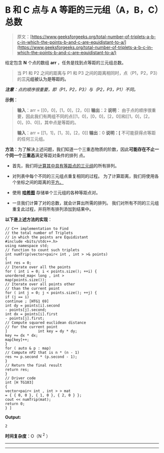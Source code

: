 # B 和 C 点与 A 等距的三元组（A，B，C）总数

> 原文：[https://www.geeksforgeeks.org/total-number-of-triplets-a-b-c-in-which-the-points-b-and-c-are-equidistant-to-a/](https://www.geeksforgeeks.org/total-number-of-triplets-a-b-c-in-which-the-points-b-and-c-are-equidistant-to-a/)

给定包含 **N** 个点的数组 **arr** ，任务是找到点等距的三元组总数。

> 当 P1 和 P2 之间的距离与 P1 和 P3 之间的距离相同时，点（P1，P2，P3）的**三元组被认为是等距的。**

***注意**：点的顺序很重要，即（P1，P2，P3）与（P2，P3，P1）不同。*

**示例**：

> **输入**：arr = [[0，0]，[1，0]，[2，0]]
> **输出**：2
> **说明**：
> 由于点的顺序很重要，因此我们有两组不同的点[[1，0]，[0，0]，[2，0]]和[[1，0]，[2， 0]，[0、0]]，其中点是等距的。
> 
> **输入**：arr = [[1，1]，[1，3]，[2，0]]
> **输出**：0
> **说明：[**
> 不可能获得点等距的任何三元组。

**方法**：为了解决上述问题，我们知道一个三重态物质的阶数，因此**可能存在不止一个同一个三重态**满足等距对条件的排列 点。

*   首先，我们将[计算其中具有等距点的三元组](https://www.geeksforgeeks.org/python-all-possible-permutations-of-n-lists/)的所有排列。

*   对列表中每个不同的三元组点重复相同的过程。 为了计算距离，我们将使用各个坐标之间的距离的[平方。](https://www.geeksforgeeks.org/program-distance-two-points-earth/)

*   使用 **[哈希图](http://www.geeksforgeeks.org/java-util-hashmap-in-java/)** 存储单个三元组的各种等距点对。

*   一旦我们计算了对的总数，就会计算出所需的排列。 我们对所有不同的三元组重复此过程，并将所有排列添加到结果中。

**以下是上述方法的实现**：

```
// C++ implementation to Find
// the total number of Triplets
// in which the points are Equidistant
#include <bits/stdc++.h>
using namespace std;
// function to count such triplets
int numTrip(vector<pair< int , int > >& points)
{
int res = 0;
// Iterate over all the points
for ( int i = 0; i < points.size(); ++i) {
unordered_map< long , int >
map(points.size());
// Iterate over all points other
// than the current point
for ( int j = 0; j < points.size(); ++j) {
if (j == i)
continue ; [HTG1 69]
int dy = points[i].second
- points[j].second;
int dx = points[i].first
- points[j].first;
// Compute squared euclidean distance
// for the current point
]              int key = dy * dy;
key += dx * dx;
map[key]++;
}
for ( auto & p : map)
// Compute nP2 that is n * (n - 1)
res += p.second * (p.second - 1);
}
// Return the final result
return res;
}
// Driver code
int [H TG103]
{
vector<pair< int , int > > mat
= { { 0, 0 }, { 1, 0 }, { 2, 0 } };
cout << numTrip(mat);
return 0;
} ]
```

**Output:**

```
2

```

**时间复杂度**：O（N <sup>2</sup> ）



* * *

* * *



